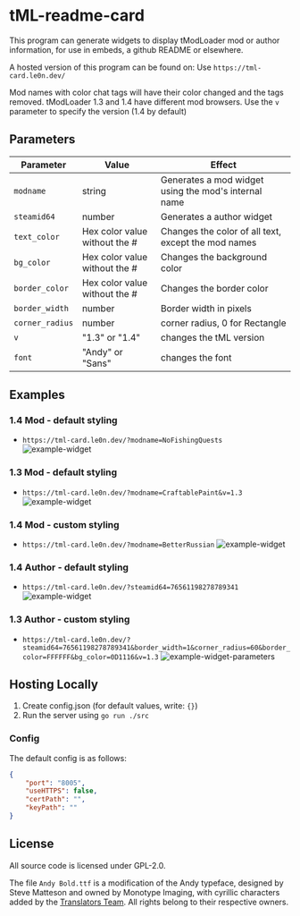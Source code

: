 # tML-readme-card
This program can generate widgets to display tModLoader mod or author information, for use in embeds, a github README or elsewhere.

A hosted version of this program can be found on:
Use `https://tml-card.le0n.dev/` 

Mod names with color chat tags will have their color changed and the tags removed.
tModLoader 1.3 and 1.4 have different mod browsers. Use the `v` parameter to specify the version (1.4 by default) 

## Parameters
| Parameter       | Value                         | Effect                                              |
|-----------------|-------------------------------|-----------------------------------------------------|
| `modname`       | string                        | Generates a mod widget using the mod's internal name|
| `steamid64`     | number                        | Generates a author widget                           |
| `text_color`    | Hex color value without the # | Changes the color of all text, except the mod names |
| `bg_color`      | Hex color value without the # | Changes the background color                        |
| `border_color`  | Hex color value without the # | Changes the border color                            |
| `border_width`  | number                        | Border width in pixels                              |
| `corner_radius` | number                        | corner radius, 0 for Rectangle                      |
| `v`             | "1.3" or "1.4"                | changes the tML version                             |
| `font`          | "Andy" or "Sans"              | changes the font                                    |

## Examples

### 1.4 Mod - default styling
* `https://tml-card.le0n.dev/?modname=NoFishingQuests`
![example-widget](https://tml-card.le0n.dev/?modname=NoFishingQuests)

### 1.3 Mod - default styling
* `https://tml-card.le0n.dev/?modname=CraftablePaint&v=1.3`
![example-widget](https://tml-card.le0n.dev/?modname=CraftablePaint&v=1.3)

### 1.4 Mod - custom styling
* `https://tml-card.le0n.dev/?modname=BetterRussian`
![example-widget](https://tml-card.le0n.dev/?modname=BetterRussian)

### 1.4 Author - default styling
* `https://tml-card.le0n.dev/?steamid64=76561198278789341`
![example-widget](https://tml-card.le0n.dev/?steamid64=76561198278789341)


### 1.3 Author - custom styling
* `https://tml-card.le0n.dev/?steamid64=76561198278789341&border_width=1&corner_radius=60&border_color=FFFFFF&bg_color=0D1116&v=1.3`
![example-widget-parameters](https://tml-card.le0n.dev/?steamid64=76561198278789341&border_width=1&corner_radius=60&border_color=FFFFFF&bg_color=0D1116&v=1.3)

## Hosting Locally
1. Create config.json (for default values, write: `{}`)
2. Run the server using `go run ./src`

### Config
The default config is as follows:
```json
{
	"port": "8005",
	"useHTTPS": false,
	"certPath": "",
	"keyPath": ""
}
```

## License
All source code is licensed under GPL-2.0. 

The file `Andy Bold.ttf` is a modification of the Andy typeface, designed by Steve Matteson and owned by Monotype Imaging, with cyrillic characters added by the [Translators Team](https://vk.com/translators_team). All rights belong to their respective owners.